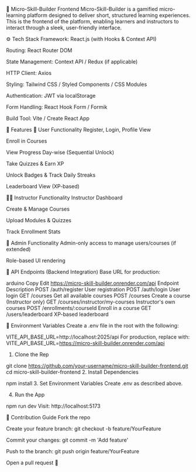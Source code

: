 🎯 Micro-Skill-Builder Frontend
Micro-Skill-Builder is a gamified micro-learning platform designed to deliver short, structured learning experiences. This is the frontend of the platform, enabling learners and instructors to interact through a sleek, user-friendly interface.

⚙️ Tech Stack
Framework: React.js (with Hooks & Context API)

Routing: React Router DOM

State Management: Context API / Redux (if applicable)

HTTP Client: Axios

Styling: Tailwind CSS / Styled Components / CSS Modules

Authentication: JWT via localStorage

Form Handling: React Hook Form / Formik

Build Tool: Vite / Create React App

🚀 Features
👥 User Functionality
Register, Login, Profile View

Enroll in Courses

View Progress Day-wise (Sequential Unlock)

Take Quizzes & Earn XP

Unlock Badges & Track Daily Streaks

Leaderboard View (XP-based)

🧑‍🏫 Instructor Functionality
Instructor Dashboard

Create & Manage Courses

Upload Modules & Quizzes

Track Enrollment Stats

🔐 Admin Functionality
Admin-only access to manage users/courses (if extended)

Role-based UI rendering

🔗 API Endpoints (Backend Integration)
Base URL for production:

arduino
Copy
Edit
https://micro-skill-builder.onrender.com/api
Endpoint	Description
POST /auth/register	User registration
POST /auth/login	User login
GET /courses	Get all available courses
POST /courses	Create a course (Instructor only)
GET /courses/instructor/my-courses	Instructor's own courses
POST /enrollments/:courseId	Enroll in a course
GET /users/leaderboard	XP-based leaderboard

🔑 Environment Variables
Create a .env file in the root with the following:

VITE_API_BASE_URL=http://localhost:2025/api
For production, replace with:
VITE_API_BASE_URL=https://micro-skill-builder.onrender.com/api

1. Clone the Rep

git clone https://github.com/your-username/micro-skill-builder-frontend.git
cd micro-skill-builder-frontend
2. Install Dependencies

npm install
3. Set Environment Variables
Create .env as described above.

4. Run the App

npm run dev
Visit: http://localhost:5173

📌 Contribution Guide
Fork the repo

Create your feature branch: git checkout -b feature/YourFeature

Commit your changes: git commit -m 'Add feature'

Push to the branch: git push origin feature/YourFeature

Open a pull request 🎉
